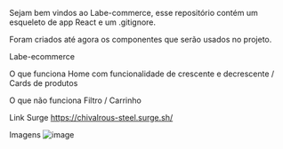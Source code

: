 Sejam bem vindos ao Labe-commerce, esse repositório contém um esqueleto de app React e um .gitignore.

Foram criados até agora os componentes que serão usados no projeto.

Labe-ecommerce

O que funciona
Home com funcionalidade de crescente e decrescente / Cards de produtos

O que não funciona
Filtro / Carrinho

Link Surge
https://chivalrous-steel.surge.sh/

Imagens
![image](https://user-images.githubusercontent.com/98038433/168399685-3b02e3d6-9c3d-4f91-9b20-4b4d6e301734.png)

